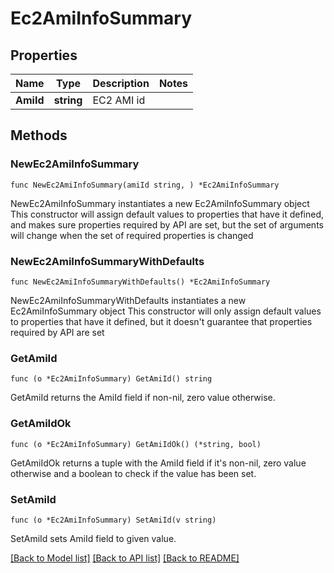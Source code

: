 # Ec2AmiInfoSummary

## Properties

Name | Type | Description | Notes
------------ | ------------- | ------------- | -------------
**AmiId** | **string** | EC2 AMI id | 

## Methods

### NewEc2AmiInfoSummary

`func NewEc2AmiInfoSummary(amiId string, ) *Ec2AmiInfoSummary`

NewEc2AmiInfoSummary instantiates a new Ec2AmiInfoSummary object
This constructor will assign default values to properties that have it defined,
and makes sure properties required by API are set, but the set of arguments
will change when the set of required properties is changed

### NewEc2AmiInfoSummaryWithDefaults

`func NewEc2AmiInfoSummaryWithDefaults() *Ec2AmiInfoSummary`

NewEc2AmiInfoSummaryWithDefaults instantiates a new Ec2AmiInfoSummary object
This constructor will only assign default values to properties that have it defined,
but it doesn't guarantee that properties required by API are set

### GetAmiId

`func (o *Ec2AmiInfoSummary) GetAmiId() string`

GetAmiId returns the AmiId field if non-nil, zero value otherwise.

### GetAmiIdOk

`func (o *Ec2AmiInfoSummary) GetAmiIdOk() (*string, bool)`

GetAmiIdOk returns a tuple with the AmiId field if it's non-nil, zero value otherwise
and a boolean to check if the value has been set.

### SetAmiId

`func (o *Ec2AmiInfoSummary) SetAmiId(v string)`

SetAmiId sets AmiId field to given value.



[[Back to Model list]](../README.md#documentation-for-models) [[Back to API list]](../README.md#documentation-for-api-endpoints) [[Back to README]](../README.md)


